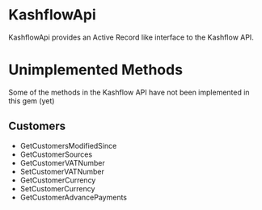 # KashflowApi

KashflowApi provides an Active Record like interface to the Kashflow API.

# Unimplemented Methods

Some of the methods in the Kashflow API have not been implemented in this gem (yet)

## Customers

* GetCustomersModifiedSince
* GetCustomerSources
* GetCustomerVATNumber
* SetCustomerVATNumber
* GetCustomerCurrency
* SetCustomerCurrency
* GetCustomerAdvancePayments